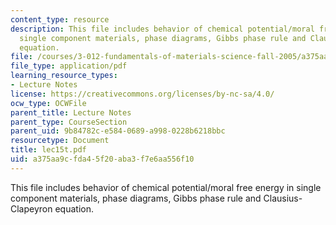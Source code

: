```yaml
---
content_type: resource
description: This file includes behavior of chemical potential/moral free energy in
  single component materials, phase diagrams, Gibbs phase rule and Clausius-Clapeyron
  equation.
file: /courses/3-012-fundamentals-of-materials-science-fall-2005/a375aa9cfda45f20aba3f7e6aa556f10_lec15t.pdf
file_type: application/pdf
learning_resource_types:
- Lecture Notes
license: https://creativecommons.org/licenses/by-nc-sa/4.0/
ocw_type: OCWFile
parent_title: Lecture Notes
parent_type: CourseSection
parent_uid: 9b84782c-e584-0689-a998-0228b6218bbc
resourcetype: Document
title: lec15t.pdf
uid: a375aa9c-fda4-5f20-aba3-f7e6aa556f10
---
```

This file includes behavior of chemical potential/moral free energy in single component materials, phase diagrams, Gibbs phase rule and Clausius-Clapeyron equation.